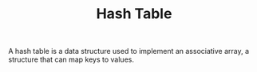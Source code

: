 <h1 align="center"> Hash Table</h1>
<br>

<p> A hash table is a data structure used to implement an associative array, a structure that can map keys to values.</p>

